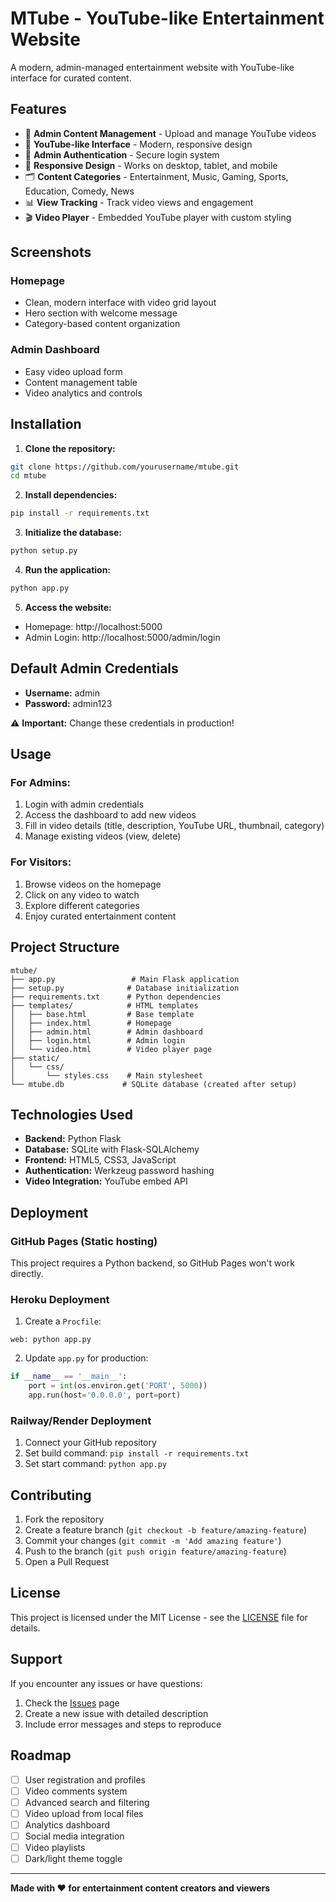 # MTube - YouTube-like Entertainment Website

A modern, admin-managed entertainment website with YouTube-like interface for curated content.

## Features

- 🎥 **Admin Content Management** - Upload and manage YouTube videos
- 🎨 **YouTube-like Interface** - Modern, responsive design
- 🔐 **Admin Authentication** - Secure login system
- 📱 **Responsive Design** - Works on desktop, tablet, and mobile
- 🗂️ **Content Categories** - Entertainment, Music, Gaming, Sports, Education, Comedy, News
- 📊 **View Tracking** - Track video views and engagement
- 🎬 **Video Player** - Embedded YouTube player with custom styling

## Screenshots

### Homepage
- Clean, modern interface with video grid layout
- Hero section with welcome message
- Category-based content organization

### Admin Dashboard
- Easy video upload form
- Content management table
- Video analytics and controls

## Installation

1. **Clone the repository:**
```bash
git clone https://github.com/yourusername/mtube.git
cd mtube
```

2. **Install dependencies:**
```bash
pip install -r requirements.txt
```

3. **Initialize the database:**
```bash
python setup.py
```

4. **Run the application:**
```bash
python app.py
```

5. **Access the website:**
- Homepage: http://localhost:5000
- Admin Login: http://localhost:5000/admin/login

## Default Admin Credentials

- **Username:** admin
- **Password:** admin123

⚠️ **Important:** Change these credentials in production!

## Usage

### For Admins:
1. Login with admin credentials
2. Access the dashboard to add new videos
3. Fill in video details (title, description, YouTube URL, thumbnail, category)
4. Manage existing videos (view, delete)

### For Visitors:
1. Browse videos on the homepage
2. Click on any video to watch
3. Explore different categories
4. Enjoy curated entertainment content

## Project Structure

```
mtube/
├── app.py                 # Main Flask application
├── setup.py              # Database initialization
├── requirements.txt      # Python dependencies
├── templates/            # HTML templates
│   ├── base.html         # Base template
│   ├── index.html        # Homepage
│   ├── admin.html        # Admin dashboard
│   ├── login.html        # Admin login
│   └── video.html        # Video player page
├── static/
│   └── css/
│       └── styles.css    # Main stylesheet
└── mtube.db             # SQLite database (created after setup)
```

## Technologies Used

- **Backend:** Python Flask
- **Database:** SQLite with Flask-SQLAlchemy
- **Frontend:** HTML5, CSS3, JavaScript
- **Authentication:** Werkzeug password hashing
- **Video Integration:** YouTube embed API

## Deployment

### GitHub Pages (Static hosting)
This project requires a Python backend, so GitHub Pages won't work directly.

### Heroku Deployment
1. Create a `Procfile`:
```
web: python app.py
```

2. Update `app.py` for production:
```python
if __name__ == '__main__':
    port = int(os.environ.get('PORT', 5000))
    app.run(host='0.0.0.0', port=port)
```

### Railway/Render Deployment
1. Connect your GitHub repository
2. Set build command: `pip install -r requirements.txt`
3. Set start command: `python app.py`

## Contributing

1. Fork the repository
2. Create a feature branch (`git checkout -b feature/amazing-feature`)
3. Commit your changes (`git commit -m 'Add amazing feature'`)
4. Push to the branch (`git push origin feature/amazing-feature`)
5. Open a Pull Request

## License

This project is licensed under the MIT License - see the [LICENSE](LICENSE) file for details.

## Support

If you encounter any issues or have questions:
1. Check the [Issues](https://github.com/yourusername/mtube/issues) page
2. Create a new issue with detailed description
3. Include error messages and steps to reproduce

## Roadmap

- [ ] User registration and profiles
- [ ] Video comments system
- [ ] Advanced search and filtering
- [ ] Video upload from local files
- [ ] Analytics dashboard
- [ ] Social media integration
- [ ] Video playlists
- [ ] Dark/light theme toggle

---

**Made with ❤️ for entertainment content creators and viewers**
